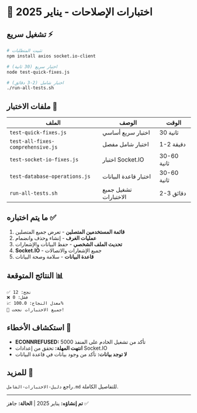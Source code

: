 # 🧪 اختبارات الإصلاحات - يناير 2025

## تشغيل سريع ⚡

```bash
# تثبيت المتطلبات
npm install axios socket.io-client

# اختبار سريع (30 ثانية)
node test-quick-fixes.js

# اختبار شامل (2-3 دقائق)
./run-all-tests.sh
```

## ملفات الاختبار 📁

| الملف | الوصف | الوقت |
|-------|--------|-------|
| `test-quick-fixes.js` | اختبار سريع أساسي | 30 ثانية |
| `test-all-fixes-comprehensive.js` | اختبار شامل مفصل | 1-2 دقيقة |
| `test-socket-io-fixes.js` | اختبار Socket.IO | 30-60 ثانية |
| `test-database-operations.js` | اختبار قاعدة البيانات | 30-60 ثانية |
| `run-all-tests.sh` | تشغيل جميع الاختبارات | 2-3 دقائق |

## ما يتم اختباره ✅

1. **قائمة المستخدمين المتصلين** - تعرض جميع المتصلين
2. **عمليات الغرف** - إنشاء وحذف وانضمام
3. **تحديث الملف الشخصي** - حفظ البيانات والإشعارات  
4. **Socket.IO** - جميع الإشعارات والاتصالات
5. **قاعدة البيانات** - سلامة وصحة البيانات

## النتائج المتوقعة 📊

```
✅ نجح: 12
❌ فشل: 0  
📈 معدل النجاح: 100.0%
🎉 جميع الاختبارات نجحت!
```

## استكشاف الأخطاء 🔧

- **ECONNREFUSED:** تأكد من تشغيل الخادم على المنفذ 5000
- **انتهت المهلة:** تحقق من إعدادات Socket.IO
- **لا توجد بيانات:** تأكد من وجود بيانات في قاعدة البيانات

## للمزيد 📖

راجع `دليل-الاختبارات-الشامل.md` للتفاصيل الكاملة.

---
**تم إنشاؤه:** يناير 2025 | **الحالة:** جاهز ✅